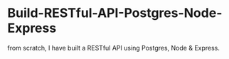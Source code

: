 # Build-RESTful-API-Postgres-Node-Express
from scratch, I have built a RESTful API using Postgres, Node &amp; Express.
